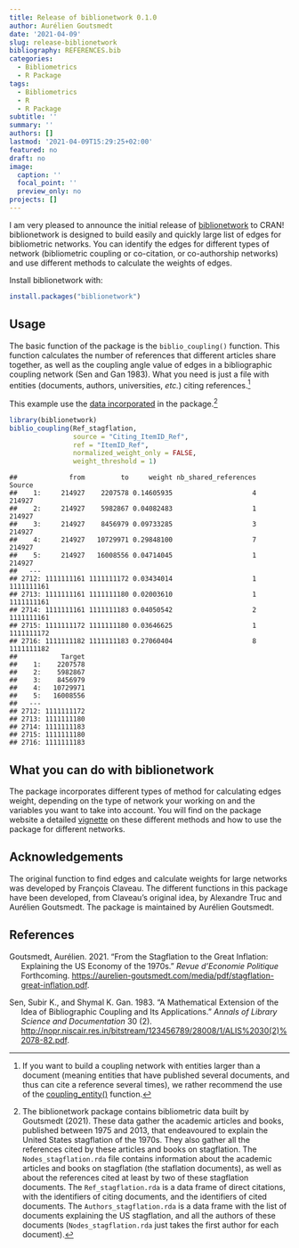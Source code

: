 ```yaml
---
title: Release of biblionetwork 0.1.0
author: Aurélien Goutsmedt
date: '2021-04-09'
slug: release-biblionetwork
bibliography: REFERENCES.bib
categories:
  - Bibliometrics
  - R Package
tags:
  - Bibliometrics
  - R
  - R Package
subtitle: ''
summary: ''
authors: []
lastmod: '2021-04-09T15:29:25+02:00'
featured: no
draft: no
image:
  caption: ''
  focal_point: ''
  preview_only: no
projects: []
---
```


I am very pleased to announce the initial release of [biblionetwork](https://agoutsmedt.github.io/biblionetwork/) to CRAN! biblionetwork is designed to build easily and quickly large list of edges for bibliometric networks. You can identify the edges for different types of network (bibliometric coupling or co-citation, or co-authorship networks) and use different methods to calculate the weights of edges.

Install biblionetwork with:

``` r
install.packages("biblionetwork")
```

## Usage

The basic function of the package is the `biblio_coupling()` function. This function calculates the number of references that different articles share together, as well as the coupling angle value of edges in a bibliographic coupling network (Sen and Gan 1983). What you need is just a file with entities (documents, authors, universities, *etc.*) citing references.[^1]

This example use the [data incorporated](https://agoutsmedt.github.io/biblionetwork/reference/index.html) in the package.[^2]

``` r
library(biblionetwork)
biblio_coupling(Ref_stagflation, 
                source = "Citing_ItemID_Ref", 
                ref = "ItemID_Ref", 
                normalized_weight_only = FALSE, 
                weight_threshold = 1)
```

    ##             from         to     weight nb_shared_references     Source
    ##    1:     214927    2207578 0.14605935                    4     214927
    ##    2:     214927    5982867 0.04082483                    1     214927
    ##    3:     214927    8456979 0.09733285                    3     214927
    ##    4:     214927   10729971 0.29848100                    7     214927
    ##    5:     214927   16008556 0.04714045                    1     214927
    ##   ---                                                                 
    ## 2712: 1111111161 1111111172 0.03434014                    1 1111111161
    ## 2713: 1111111161 1111111180 0.02003610                    1 1111111161
    ## 2714: 1111111161 1111111183 0.04050542                    2 1111111161
    ## 2715: 1111111172 1111111180 0.03646625                    1 1111111172
    ## 2716: 1111111182 1111111183 0.27060404                    8 1111111182
    ##           Target
    ##    1:    2207578
    ##    2:    5982867
    ##    3:    8456979
    ##    4:   10729971
    ##    5:   16008556
    ##   ---           
    ## 2712: 1111111172
    ## 2713: 1111111180
    ## 2714: 1111111183
    ## 2715: 1111111180
    ## 2716: 1111111183

## What you can do with biblionetwork

The package incorporates different types of method for calculating edges weight, depending on the type of network your working on and the variables you want to take into account. You will find on the package website a detailed [vignette](https://agoutsmedt.github.io/biblionetwork/articles/Using_biblionetwork.html) on these different methods and how to use the package for different networks.

## Acknowledgements

The original function to find edges and calculate weights for large networks was developed by François Claveau. The different functions in this package have been developed, from Claveau’s original idea, by Alexandre Truc and Aurélien Goutsmedt. The package is maintained by Aurélien Goutsmedt.

## References

<div id="refs" class="references csl-bib-body hanging-indent">

<div id="ref-goutsmedt2021a" class="csl-entry">

Goutsmedt, Aurélien. 2021. “From the Stagflation to the Great Inflation: Explaining the US Economy of the 1970s.” *Revue d’Economie Politique* Forthcoming. <https://aurelien-goutsmedt.com/media/pdf/stagflation-great-inflation.pdf>.

</div>

<div id="ref-sen1983" class="csl-entry">

Sen, Subir K., and Shymal K. Gan. 1983. “A Mathematical Extension of the Idea of Bibliographic Coupling and Its Applications.” *Annals of Library Science and Documentation* 30 (2). <http://nopr.niscair.res.in/bitstream/123456789/28008/1/ALIS%2030(2)%2078-82.pdf>.

</div>

</div>

[^1]: If you want to build a coupling network with entities larger than a document (meaning entities that have published several documents, and thus can cite a reference several times), we rather recommend the use of the [coupling\_entity()](https://agoutsmedt.github.io/biblionetwork/reference/coupling_entity.html) function.

[^2]: The biblionetwork package contains bibliometric data built by Goutsmedt (2021). These data gather the academic articles and books, published between 1975 and 2013, that endeavoured to explain the United States stagflation of the 1970s. They also gather all the references cited by these articles and books on stagflation. The `Nodes_stagflation.rda` file contains information about the academic articles and books on stagflation (the staflation documents), as well as about the references cited at least by two of these stagflation documents. The `Ref_stagflation.rda` is a data frame of direct citations, with the identifiers of citing documents, and the identifiers of cited documents. The `Authors_stagflation.rda` is a data frame with the list of documents explaining the US stagflation, and all the authors of these documents (`Nodes_stagflation.rda` just takes the first author for each document).
